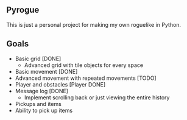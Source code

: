## Pyrogue

This is just a personal project for making my own roguelike in Python.

## Goals

- Basic grid [DONE]
  - Advanced grid with tile objects for every space
- Basic movement [DONE]
- Advanced movement with repeated movements [TODO]
- Player and obstacles [Player DONE]
- Message log [DONE]
  - Implement scrolling back or just viewing the entire history
- Pickups and items
- Ability to pick up items
